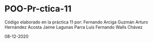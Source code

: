 # POO-Pr-ctica-11

Código elaborado en la práctica 11 por: Fernando Arciga Guzmán Arturo Hernández Acosta Jaime Lagunas Parra Luis Fernando Walls Chávez

08-12-2020
